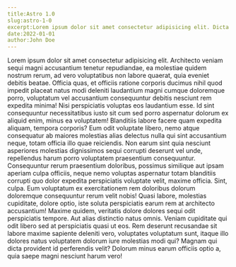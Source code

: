 ```yaml
---
title:Astro 1.0
slug:astro-1-0
excerpt:Lorem ipsum dolor sit amet consectetur adipisicing elit. Dicta ipsum deserunt inventore ut voluptate, officia maiores repellat tenetur.
date:2022-01-01
author:John Doe
---
```


Lorem ipsum dolor sit amet consectetur adipisicing elit. Architecto veniam sequi magni accusantium tenetur repudiandae, ea molestiae quidem nostrum rerum, ad vero voluptatibus non labore quaerat, quia eveniet debitis beatae. Officia quas, et officiis ratione corporis ducimus nihil quod impedit placeat natus modi deleniti laudantium magni cumque doloremque porro, voluptatum vel accusantium consequuntur debitis nesciunt rem expedita minima! Nisi perspiciatis voluptas eos laudantium esse. Id sint consequuntur necessitatibus iusto sit cum sed porro aspernatur dolorum ex aliquid enim, minus ea voluptatem! Blanditiis labore facere quam expedita aliquam, tempora corporis? Eum odit voluptate libero, nemo atque consequatur ab maiores molestias alias delectus nulla qui sint accusantium neque, totam officia illo quae reiciendis. Non earum sint quia nesciunt asperiores molestias dignissimos sequi corrupti deserunt vel unde, repellendus harum porro voluptatem praesentium consequuntur. Consequuntur rerum praesentium doloribus, possimus similique aut ipsam aperiam culpa officiis, neque nemo voluptas aspernatur totam blanditiis corrupti quo dolor expedita perspiciatis voluptate velit, maxime officia. Sint, culpa. Eum voluptatum ex exercitationem rem doloribus dolorum doloremque consequuntur rerum velit nobis! Quasi labore, molestias cupiditate, dolore optio, iste soluta perspiciatis earum rem at architecto accusantium! Maxime quidem, veritatis dolore dolores sequi odit perspiciatis tempore. Aut alias distinctio natus omnis. Veniam cupiditate qui odit libero sed at perspiciatis quasi ut eos. Rem deserunt recusandae sit labore maxime sapiente deleniti vero, voluptates voluptatum sunt, itaque illo dolores natus voluptatem dolorum iure molestias modi qui? Magnam qui dicta provident id perferendis velit? Dolorum minus earum officiis optio a, quia saepe magni nesciunt harum vero!